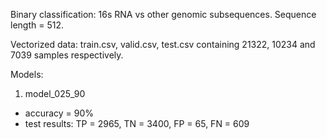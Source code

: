 Binary classification: 16s RNA vs other genomic subsequences. Sequence length = 512.

Vectorized data: train.csv, valid.csv, test.csv containing 21322, 10234 and 7039 samples respectively.

Models:

1. model_025_90
  * accuracy = 90%
  * test results: TP = 2965, TN = 3400, FP = 65, FN = 609
  
